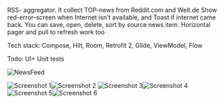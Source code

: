 RSS- aggregator. It collect TOP-news from Reddit.com and Welt.de
Show red-error-screen when Internet isn't available, and Toast if internet came back.
You can save, open, delete, sort by source news item. 
Horizontal pager and pull to refresh work too

Tech stack: Compose, Hilt, Room, Retrofit 2, Glide, ViewModel, Flow

Todo: UI+ Unit tests

![NewsFeed](https://github.com/MaScFx/News_feed/assets/29680867/592a513b-4411-4644-9914-404fedeb91e6)


![Screenshot 1](https://github.com/MaScFx/News_feed/assets/29680867/f2c06304-8178-488a-9ca2-d1b5098458e8)![Screenshot 2](https://github.com/MaScFx/News_feed/assets/29680867/f41ea873-3cf8-4d72-982d-c552955e2138)
![Screenshot 3](https://github.com/MaScFx/News_feed/assets/29680867/32920e25-72bb-4acd-aebd-6363ca9dae6b)![Screenshot 4](https://github.com/MaScFx/News_feed/assets/29680867/17885a8a-8f50-4e79-afda-8976deccb4d9)
![Screenshot 5](https://github.com/MaScFx/News_feed/assets/29680867/3d469c66-20df-4d83-98be-64091931c61b)![Screenshot 6](https://github.com/MaScFx/News_feed/assets/29680867/ee3e52fa-07b8-4659-9da5-debdfa467ad2)



